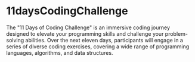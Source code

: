 # 11daysCodingChallenge

The "11 Days of Coding Challenge" is an immersive coding journey designed to elevate your programming skills and challenge your problem-solving abilities. Over the next eleven days, participants will engage in a series of diverse coding exercises, covering a wide range of programming languages, algorithms, and data structures.
